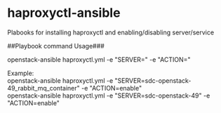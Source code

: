 # haproxyctl-ansible

Plabooks for installing haproxyctl and enabling/disabling server/service

##Playbook command Usage###

openstack-ansible haproxyctl.yml -e "SERVER=" -e "ACTION="

Example:  
openstack-ansible haproxyctl.yml -e "SERVER=sdc-openstack-49_rabbit_mq_container" -e "ACTION=enable"  
openstack-ansible haproxyctl.yml -e "SERVER=sdc-openstack-49" -e "ACTION=enable"  
